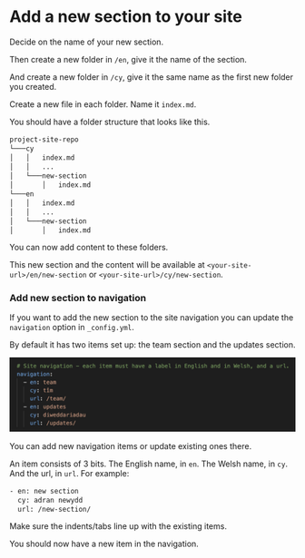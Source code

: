 # Add a new section to your site

Decide on the name of your new section.

Then create a new folder in `/en`, give it the name of the section.

And create a new folder in `/cy`, give it the same name as the first new folder you created.

Create a new file in each folder. Name it `index.md`.

You should have a folder structure that looks like this.

```
project-site-repo
└───cy
│   │   index.md
│   │   ...
│   └───new-section
│       │   index.md
└───en
│   │   index.md
│   │   ...
│   └───new-section
│       │   index.md
```

You can now add content to these folders.

This new section and the content will be available at `<your-site-url>/en/new-section` or `<your-site-url>/cy/new-section`.

### Add new section to navigation

If you want to add the new section to the site navigation you can update the `navigation` option in `_config.yml`.

By default it has two items set up: the team section and the updates section.

![An image showing the default navigation settings in _config.yml](./images/navigation-config.png)

You can add new navigation items or update existing ones there.

An item consists of 3 bits. The English name, in `en`. The Welsh name, in `cy`. And the url, in `url`. For example:

```
- en: new section
  cy: adran newydd
  url: /new-section/
```

Make sure the indents/tabs line up with the existing items.

You should now have a new item in the navigation.

